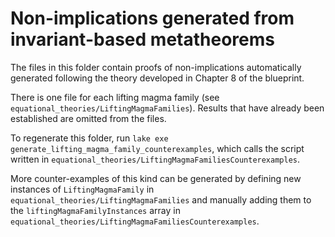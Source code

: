 # Non-implications generated from invariant-based metatheorems

The files in this folder contain proofs of non-implications automatically generated following the theory developed in Chapter 8 of the blueprint.

There is one file for each lifting magma family (see `equational_theories/LiftingMagmaFamilies`). Results that have already been established are omitted from the files.

To regenerate this folder, run `lake exe generate_lifting_magma_family_counterexamples`, which calls the script written in `equational_theories/LiftingMagmaFamiliesCounterexamples`.

More counter-examples of this kind can be generated by defining new instances of `LiftingMagmaFamily` in `equational_theories/LiftingMagmaFamilies` and
manually adding them to the `liftingMagmaFamilyInstances` array in `equational_theories/LiftingMagmaFamiliesCounterexamples`.
